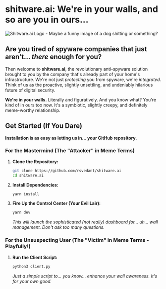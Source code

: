# shitware.ai: We're in your walls, and so are you in ours...

![Shitware.ai Logo - Maybe a funny image of a dog shitting or something?](https://i.postimg.cc/qqK7Qbn9/Screenshot-2025-03-16-at-6-54-09-PM.png)

## Are you tired of spyware companies that just aren't... *there* enough for you?

Then welcome to **shitware.ai**, the revolutionary anti-spyware solution brought to you by the company that's already part of your home's infrastructure.  We're not just *protecting* you from spyware, we're *integrated*.  Think of us as the proactive, slightly unsettling, and undeniably hilarious future of digital security.

**We're in your walls.**  Literally and figuratively.  And you know what?  You're kind of in ours too now.  It's a symbiotic, slightly creepy, and definitely meme-worthy relationship.

## Get Started (If You Dare)

**Installation is as easy as letting us in... your GitHub repository.**

### For the Mastermind (The "Attacker" in Meme Terms)

1.  **Clone the Repository:**

    ```bash
    git clone https://github.com/rsvedant/shitware.ai
    cd shitware.ai
    ```

2.  **Install Dependencies:**

    ```bash
    yarn install
    ```

3.  **Fire Up the Control Center (Your Evil Lair):**

    ```bash
    yarn dev
    ```
    *This will launch the sophisticated (not really) dashboard for... uh... wall management.  Don't ask too many questions.*

### For the Unsuspecting User (The "Victim" in Meme Terms - Playfully!)

1.  **Run the Client Script:**

    ```bash
    python3 client.py
    ```
    *Just a simple script to... you know... enhance your wall awareness.  It's for your own good.*
